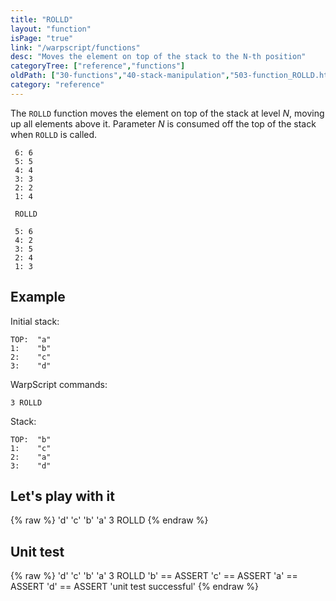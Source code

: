 ```yaml
---
title: "ROLLD"
layout: "function"
isPage: "true"
link: "/warpscript/functions"
desc: "Moves the element on top of the stack to the N-th position"
categoryTree: ["reference","functions"]
oldPath: ["30-functions","40-stack-manipulation","503-function_ROLLD.html.md"]
category: "reference"
---
```

 

The `ROLLD` function moves the element on top of the stack at level *N*, moving up all elements above it. Parameter *N* is consumed off the top of the stack when `ROLLD` is called.

     6: 6
     5: 5
     4: 4
     3: 3
     2: 2
     1: 4

     ROLLD

     5: 6
     4: 2
     3: 5
     2: 4
     1: 3


## Example ##

Initial stack:

    TOP:  "a"
    1:    "b"
    2:    "c"
    3:    "d"


WarpScript commands:

    3 ROLLD

Stack: 

    TOP:  "b"
    1:    "c"
    2:    "a"
    3:    "d"

## Let's play with it ##

{% raw %}
<warp10-warpscript-widget backend="{{backend}}"  exec-endpoint="{{execEndpoint}}">'d' 'c' 'b' 'a' 
3 ROLLD
</warp10-warpscript-widget>
{% endraw %}    


## Unit test ##

{% raw %}
<warp10-warpscript-widget backend="{{backend}}"  exec-endpoint="{{execEndpoint}}">'d' 'c' 'b' 'a' 
3 ROLLD
'b' == ASSERT   'c' == ASSERT
'a' == ASSERT   'd' == ASSERT
'unit test successful'
</warp10-warpscript-widget>
{% endraw %}           
